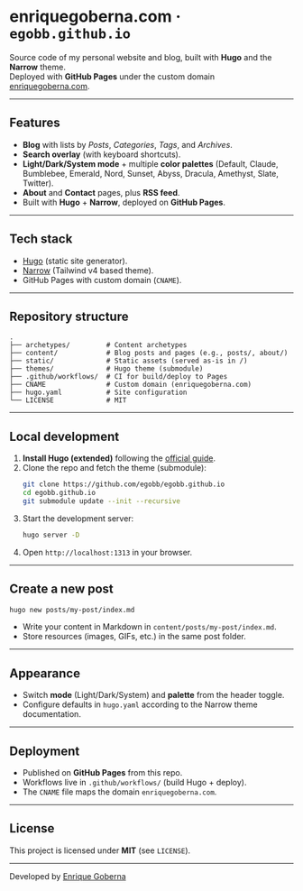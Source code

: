 # enriquegoberna.com · `egobb.github.io`

Source code of my personal website and blog, built with **Hugo** and the **Narrow** theme.  
Deployed with **GitHub Pages** under the custom domain [enriquegoberna.com](https://enriquegoberna.com).

---

## Features

- **Blog** with lists by *Posts*, *Categories*, *Tags*, and *Archives*.
- **Search overlay** (with keyboard shortcuts).
- **Light/Dark/System mode** + multiple **color palettes** (Default, Claude, Bumblebee, Emerald, Nord, Sunset, Abyss, Dracula, Amethyst, Slate, Twitter).
- **About** and **Contact** pages, plus **RSS feed**.
- Built with **Hugo** + **Narrow**, deployed on **GitHub Pages**.

---

## Tech stack

- [Hugo](https://gohugo.io/) (static site generator).
- [Narrow](https://github.com/gohugoio/hugoThemes) (Tailwind v4 based theme).
- GitHub Pages with custom domain (`CNAME`).

---

##  Repository structure

```
.
├── archetypes/         # Content archetypes
├── content/            # Blog posts and pages (e.g., posts/, about/)
├── static/             # Static assets (served as-is in /)
├── themes/             # Hugo theme (submodule)
├── .github/workflows/  # CI for build/deploy to Pages
├── CNAME               # Custom domain (enriquegoberna.com)
├── hugo.yaml           # Site configuration
└── LICENSE             # MIT
```

---

## Local development

1. **Install Hugo (extended)** following the [official guide](https://gohugo.io/getting-started/installing/).
2. Clone the repo and fetch the theme (submodule):
   ```bash
   git clone https://github.com/egobb/egobb.github.io
   cd egobb.github.io
   git submodule update --init --recursive
   ```
3. Start the development server:
   ```bash
   hugo server -D
   ```
4. Open `http://localhost:1313` in your browser.

---

## Create a new post

```bash
hugo new posts/my-post/index.md
```

- Write your content in Markdown in `content/posts/my-post/index.md`.
- Store resources (images, GIFs, etc.) in the same post folder.

---

## Appearance

- Switch **mode** (Light/Dark/System) and **palette** from the header toggle.
- Configure defaults in `hugo.yaml` according to the Narrow theme documentation.

---

## Deployment

- Published on **GitHub Pages** from this repo.
- Workflows live in `.github/workflows/` (build Hugo + deploy).
- The `CNAME` file maps the domain `enriquegoberna.com`.

---

## License

This project is licensed under **MIT** (see `LICENSE`).

---

Developed by [Enrique Goberna](https://enriquegoberna.com)

